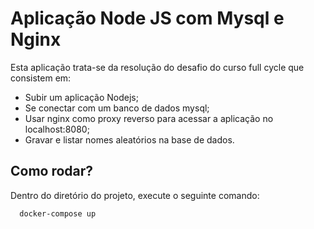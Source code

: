 # Aplicação Node JS com Mysql e Nginx

Esta aplicação trata-se da resolução do desafio do curso full cycle que consistem em:

- Subir um aplicação Nodejs;
- Se conectar com um banco de dados mysql;
- Usar nginx como proxy reverso para acessar a aplicação no localhost:8080;
- Gravar e listar nomes aleatórios na base de dados.

## Como rodar?

Dentro do diretório do projeto, execute o seguinte comando:

```bash
  docker-compose up
```
